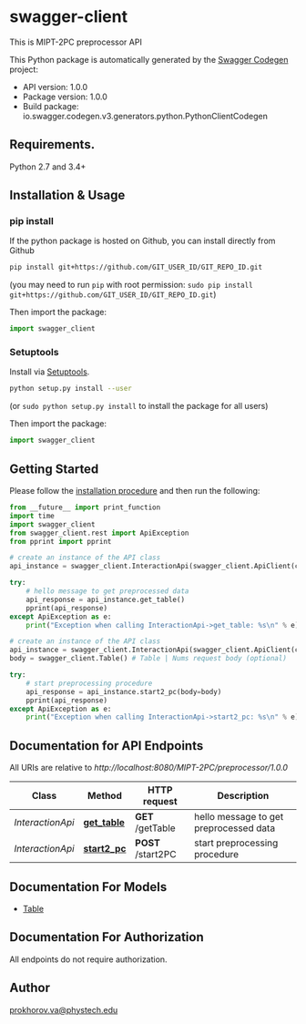 # swagger-client
This is MIPT-2PC preprocessor API

This Python package is automatically generated by the [Swagger Codegen](https://github.com/swagger-api/swagger-codegen) project:

- API version: 1.0.0
- Package version: 1.0.0
- Build package: io.swagger.codegen.v3.generators.python.PythonClientCodegen

## Requirements.

Python 2.7 and 3.4+

## Installation & Usage
### pip install

If the python package is hosted on Github, you can install directly from Github

```sh
pip install git+https://github.com/GIT_USER_ID/GIT_REPO_ID.git
```
(you may need to run `pip` with root permission: `sudo pip install git+https://github.com/GIT_USER_ID/GIT_REPO_ID.git`)

Then import the package:
```python
import swagger_client 
```

### Setuptools

Install via [Setuptools](http://pypi.python.org/pypi/setuptools).

```sh
python setup.py install --user
```
(or `sudo python setup.py install` to install the package for all users)

Then import the package:
```python
import swagger_client
```

## Getting Started

Please follow the [installation procedure](#installation--usage) and then run the following:

```python
from __future__ import print_function
import time
import swagger_client
from swagger_client.rest import ApiException
from pprint import pprint

# create an instance of the API class
api_instance = swagger_client.InteractionApi(swagger_client.ApiClient(configuration))

try:
    # hello message to get preprocessed data
    api_response = api_instance.get_table()
    pprint(api_response)
except ApiException as e:
    print("Exception when calling InteractionApi->get_table: %s\n" % e)

# create an instance of the API class
api_instance = swagger_client.InteractionApi(swagger_client.ApiClient(configuration))
body = swagger_client.Table() # Table | Nums request body (optional)

try:
    # start preprocessing procedure
    api_response = api_instance.start2_pc(body=body)
    pprint(api_response)
except ApiException as e:
    print("Exception when calling InteractionApi->start2_pc: %s\n" % e)
```

## Documentation for API Endpoints

All URIs are relative to *http://localhost:8080/MIPT-2PC/preprocessor/1.0.0*

Class | Method | HTTP request | Description
------------ | ------------- | ------------- | -------------
*InteractionApi* | [**get_table**](docs/InteractionApi.md#get_table) | **GET** /getTable | hello message to get preprocessed data
*InteractionApi* | [**start2_pc**](docs/InteractionApi.md#start2_pc) | **POST** /start2PC | start preprocessing procedure

## Documentation For Models

 - [Table](docs/Table.md)

## Documentation For Authorization

 All endpoints do not require authorization.


## Author

prokhorov.va@phystech.edu

